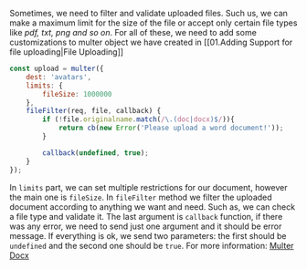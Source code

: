 Sometimes, we need to filter and validate uploaded files. Such us, we can make a maximum limit for the size of the file or accept only certain file types like *pdf, txt, png and so on*.
For all of these, we need to add some customizations to multer object we have created in [[01.Adding Support for file uploading|File Uploading]]

```javascript
const upload = multer({
    dest: 'avatars',
    limits: {
        fileSize: 1000000
    },
    fileFilter(req, file, callback) {
        if (!file.originalname.match(/\.(doc|docx)$/)){
            return cb(new Error('Please upload a word document!'));
        }

        callback(undefined, true);
    }
});
```
In `limits` part, we can set multiple restrictions for our document, however the main one is `fileSize`. In `fileFilter` method we filter the uploaded document  according to anything we want and need. Such as, we can check a file type and validate it. The last argument is `callback` function, if there was any error, we need to send just one argument and it should be error message. If everything is ok, we send two parameters: the first  should be `undefined` and the second one should be `true`.
For more information: [Multer Docx](https://www.npmjs.com/package/multer)